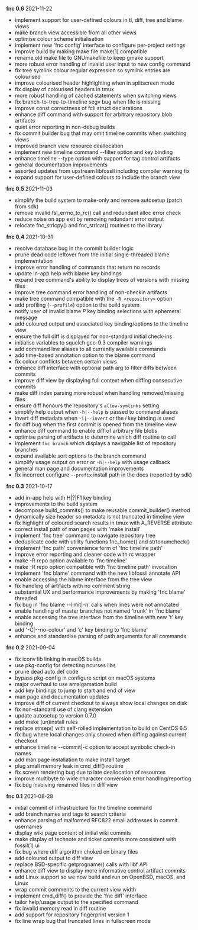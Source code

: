 **fnc 0.6** 2021-11-22

- implement support for user-defined colours in tl, diff, tree and blame views
- make branch view accessible from all other views
- optimise colour scheme initialisation
- implement new 'fnc config' interface to configure per-project settings
- improve build by making make file make(1) compatible
- rename old make file to GNUmakefile to keep gmake support
- more robust error handling of invalid user input to new config command
- fix tree symlink colour regular expression so symlink entries are colourised
- improve colourised header highlighting when in splitscreen mode
- fix display of colourised headers in tmux
- more robust handling of cached statements when switching views
- fix branch-to-tree-to-timeline segv bug when file is missing
- improve const correctness of fcli struct declarations
- enhance diff command with support for arbitrary repository blob artifacts
- quiet error reporting in non-debug builds
- fix commit builder bug that may omit timeline commits when switching views
- improved branch view resource deallocation
- implement new timeline command --filter option and key binding
- enhance timeline --type option with support for tag control artifacts
- general documentation improvements
- assorted updates from upstream libfossil including compiler warning fix
- expand support for user-defined colours to include the branch view

**fnc 0.5** 2021-11-03

- simplify the build system to make-only and remove autosetup (patch from sdk)
- remove invalid fsl_errno_to_rc() call and redundant alloc error check
- reduce noise on app exit by removing redundant error output
- relocate fnc_strlcpy() and fnc_strlcat() routines to the library

**fnc 0.4** 2021-10-31

- resolve database bug in the commit builder logic
- prune dead code leftover from the initial single-threaded blame implementation
- improve error handling of commands that return no records
- update in-app help with blame key bindings
- expand tree command's ability to display trees of versions with missing files
- improve tree command error handling of non-checkin artifacts
- make tree command compatible with the `-R <repository>` option
- add profiling (`--profile`) option to the build system
- notify user of invalid blame _P_ key binding selections with ephemeral message
- add coloured output and associated key binding/options to the timeline view
- ensure the full diff is displayed for non-standard initial check-ins
- initialise variables to squelch gcc-9.3 compiler warnings
- add command line aliases to all currently available commands
- add time-based annotation option to the blame command
- fix colour conflicts between certain views
- enhance diff interface with optional path arg to filter diffs between commits
- improve diff view by displaying full context when diffing consecutive commits
- make diff index parsing more robust when handling removed/missing files
- ensure diff honours the repository's `allow-symlinks` setting
- simplify help output when `-h|--help` is passed to command aliases
- invert diff metadata when `-i|--invert` or the _i_ key binding is used
- fix diff bug when the first commit is opened from the timeline view
- enhance diff command to enable diff of arbitrary file blobs
- optimise parsing of artifacts to determine which diff routine to call
- implement `fnc branch` which displays a navigable list of repository branches
- expand available sort options to the branch command
- simplify usage output on error or `-h|--help` with usage callback
- general man page and documentation improvements
- fix incorrect configure `--prefix` install path in the docs (reported by sdk)

**fnc 0.3** 2021-10-17

- add in-app help with H|?|F1 key binding
- improvements to the build system
- decompose build_commits() to make reusable commit_builder() method
- dynamically size header so metadata is not truncated in timeline view
- fix highlight of coloured search results in tmux with A_REVERSE attribute
- correct install path of man pages with 'make install'
- implement 'fnc tree' command to navigate repository tree
- deduplicate code with utility functions fnc_home() and strtonumcheck()
- implement 'fnc path' convenience form of 'fnc timeline path'
- improve error reporting and cleaner code with rc wrapper
- make -R repo option available to 'fnc timeline' 
- make -R repo option compatible with 'fnc timeline path' invocation
- implement 'fnc blame' command with the new libfossil annotate API
- enable accessing the blame interface from the tree view
- fix handling of artifacts with no comment string
- substantial UX and performance improvements by making 'fnc blame' threaded
- fix bug in 'fnc blame --limit|-n' calls when lines were not annotated
- enable handling of master branches not named 'trunk' in 'fnc blame'
- enable accessing the tree interface from the timeline with new 't' key binding
- add '-C|--no-colour' and 'c' key binding to 'fnc blame'
- enhance and standardise parsing of path arguments for all commands

**fnc 0.2** 2021-09-04

- fix iconv lib linking in macOS builds
- use pkg-config for detecting ncurses libs
- prune dead auto.def code
- bypass pkg-config in configure script on macOS systems
- major overhaul to use amalgamation build
- add key bindings to jump to start and end of view
- man page and documentation updates
- improve diff of current checkout to always show local changes on disk
- fix non-standard use of clang extension
- update autosetup to version 0.7.0
- add make (un)install rules
- replace strsep() with self-rolled implementation to build on CentOS 6.5
- fix bug where local changes only showed when diffing against current checkout
- enhance timeline --commit|-c option to accept symbolic check-in names
- add man page installation to make install target
- plug small memory leak in cmd_diff() routine
- fix screen rendering bug due to late deallocation of resources
- improve multibyte to wide character conversion error handling/reporting
- fix bug involving renamed files in diff view

**fnc 0.1** 2021-08-28

- initial commit of infrastructure for the timeline command
- add branch names and tags to search criteria
- enhance parsing of malformed RFC822 email addresses in commit usernames
- display wiki page content of initial wiki commits
- make display of technote and ticket commits more consistent with fossil(1) ui
- fix bug where diff algorithm choked on binary files
- add coloured output to diff view
- replace BSD-specific getprogname() calls with libf API
- enhance diff view to display more informative control artifact commits
- add Linux support so we now build and run on OpenBSD, macOS, and Linux
- wrap commit comments to the current view width
- implement cmd_diff() to provide the 'fnc diff' interface
- tailor help/usage output to the specified command
- fix invalid memory read in diff routine
- add support for repository fingerprint version 1
- fix line wrap bug that truncated lines in fullscreen mode

